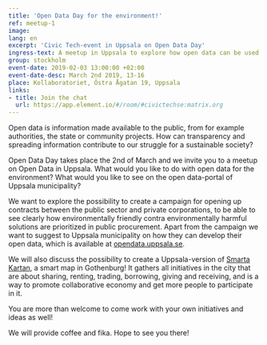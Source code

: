 ```yaml
---
title: 'Open Data Day for the environment!'
ref: meetup-1
image:
lang: en
excerpt: 'Civic Tech-event in Uppsala on Open Data Day'
ingress-text: A meetup in Uppsala to explore how open data can be used and created to help us reach sustainability in practice.
group: stockholm
event-date: 2019-02-03 13:00:00 +02:00
event-date-desc: March 2nd 2019, 13-16
place: Kollaboratoriet, Östra Ågatan 19, Uppsala
links:
- title: Join the chat
  url: https://app.element.io/#/room/#civictechse:matrix.org
---
```


Open data is information made available to the public, from for example authorities, the state or community projects. How can transparency and spreading information contribute to our struggle for a sustainable society?

Open Data Day takes place the 2nd of March and we invite you to a meetup on Open Data in Uppsala. What would you like to do with open data for the environment? What would you like to see on the open data-portal of Uppsala municipality?

We want to explore the possibility to create a campaign for opening up contracts between the public sector and private corporations, to be able to see clearly how environmentally friendly contra environmentally harmful solutions are prioritized in public procurement. Apart from the campaign we want to suggest to Uppsala municipality on how they can develop their open data, which is available at <a href="http://opendata.uppsala.se/">opendata.uppsala.se</a>.

We will also discuss the possibility to create a Uppsala-version of <a href="http://smartakartan.se">Smarta Kartan</a>, a smart map in Gothenburg! It gathers all initiatives in the city that are about sharing, renting, trading, borrowing, giving and receiving, and is a way to promote collaborative economy and get more people to participate in it.

You are more than welcome to come work with your own initiatives and ideas as well!

We will provide coffee and fika. Hope to see you there!
